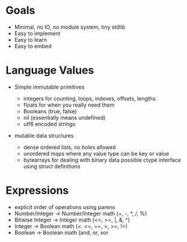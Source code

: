 # Goals

 - Minimal, no IO, no module system, tiny stdlib
 - Easy to implement
 - Easy to learn
 - Easy to embed

# Language Values

 - Simple immutable primitives
   - integers for counting, loops, indexes, offsets, lengths.
   - floats for when you really need them
   - Booleans (true, false)
   - nil (essentially means undefined)
   - utf8 encoded strings
   
 - mutable data structures
   - dense ordered lists, no holes allowed
   - unordered maps where any value type can be key or value
   - bytearrays for dealing with binary data possible ctype interface using struct definitions

# Expressions

 - explicit order of operations using parens
 - Number/Integer -> Number/Integer math (+, -, *, /, %)
 - Bitwise Integer -> Integer math (<<, >>, |, &, ^)
 - Integer -> Boolean math (<. <=, ==, >, >=, !=)
 - Boolean -> Boolean math (and, or, xor